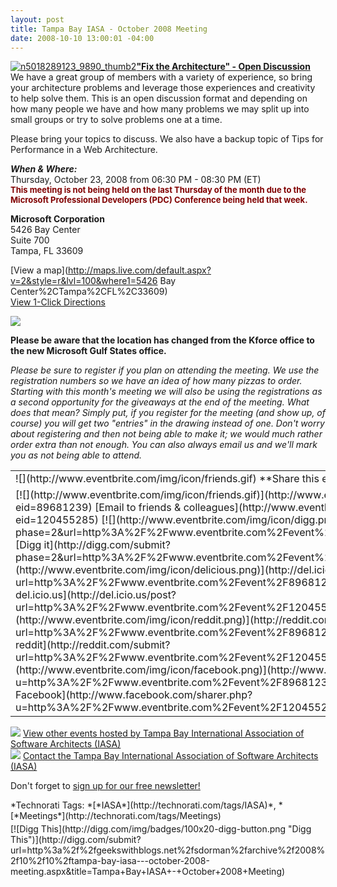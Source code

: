 ```yaml
---
layout: post
title: Tampa Bay IASA - October 2008 Meeting
date: 2008-10-10 13:00:01 -04:00
---
```


[![n5018289123_9890_thumb2](http://gwb.blob.core.windows.net/sdorman/WindowsLiveWriter/TampaBayIASAFebruary2008Meeting_9EC6/n5018289123_9890_thumb2_thumb.jpg)](http://gwb.blob.core.windows.net/sdorman/WindowsLiveWriter/TampaBayIASAFebruary2008Meeting_9EC6/n5018289123_9890_thumb2_2.jpg)**<u>"Fix the Architecture" - Open Discussion</u>**       
We have a great group of members with a variety of experience, so bring your architecture problems and leverage those experiences and creativity to help solve them. This is an open discussion format and depending on how many people we have and how many problems we may split up into small groups or try to solve problems one at a time.

Please bring your topics to discuss. We also have a backup topic of Tips for Performance in a Web Architecture. 

***When & Where:***       
Thursday, October 23, 2008 from 06:30 PM - 08:30 PM (ET)       
**<font color="#800000" size="2">This meeting is not being held on the last Thursday of the month due to the Microsoft Professional Developers (PDC) Conference being held that week.</font>**

**Microsoft Corporation**      
5426 Bay Center      
Suite 700      
Tampa, FL 33609

[View a map](http://maps.live.com/default.aspx?v=2&style=r&lvl=100&where1=5426 Bay Center%2CTampa%2CFL%2C33609)       
[View 1-Click Directions](http://maps.live.com/OneClickDirections.aspx?rtp=%7epos.nnqny183nq2s_5426+Bay+Center+Dr%2c+Tampa%2c+FL+33609-3444___a_&rsd=27.9743215441704_-82.5470289587975_AS0iCSAOAAAAErGYACUBAAA%3d_the+north+(via+Eisenhower+Blvd+%2f+Veterans+Expy+%2f+SR-589+Toll+S)%7e27.9197090864182_-82.6097685098648_AS0iCSAOAAAAGLGYAEMAAAA%3d_the+south+(via+Howard+Frankland+Bridge+N+%2f+I-275)%7e27.9653710126877_-82.4390405416489_AS0iCSAOAAAAFrGYALwAAAA%3d_the+east+(via+I-4)%7e27.9732406139374_-82.5905799865723_AS0iCSAOAAAAErGYAH8AAAA%3d_the+west+(via+W+Courtney+Campbell+Causeway+%2f+SR-60)&mkt=en-us&FORM=LLMP)

**<u>[![](http://www.eventbrite.com/img/button/register_blue.gif)](http://www.eventbrite.com/event/120455285/sdorman)</u>**

**Please be aware that the location has changed from the Kforce office to the new Microsoft Gulf States office.**

*Please be sure to register if you plan on attending the meeting. We use the registration numbers so we have an idea of how many pizzas to order. Starting with this month's meeting we will also be using the registrations as a second opportunity for the giveaways at the end of the meeting. What does that mean? Simply put, if you register for the meeting (and show up, of course) you will get two "entries" in the drawing instead of one. Don't worry about registering and then not being able to make it; we would much rather order extra than not enough. You can also always email us and we'll mark you as not being able to attend.*
   <table border="0" cellspacing="0" cellpadding="2" width="680"><tbody>     <tr>       <td valign="top" width="304">![](http://www.eventbrite.com/img/icon/friends.gif) **Share this event**</td>        <td valign="top" width="374">![](http://www.eventbrite.com/img/icon/rss.png) **Subscribe to future event notifications**</td>     </tr>      <tr>       <td valign="top" width="329">[![](http://www.eventbrite.com/img/icon/friends.gif)](http://www.eventbrite.com/invitefriend?eid=89681239) [Email to friends & colleagues](http://www.eventbrite.com/invite-friends?eid=120455285)             
[![](http://www.eventbrite.com/img/icon/digg.png)](http://digg.com/submit?phase=2&url=http%3A%2F%2Fwww.eventbrite.com%2Fevent%2F89681239&title=May+2008+Meeting) [Digg it](http://digg.com/submit?phase=2&url=http%3A%2F%2Fwww.eventbrite.com%2Fevent%2F120455285&title=)             
[![](http://www.eventbrite.com/img/icon/delicious.png)](http://del.icio.us/post?url=http%3A%2F%2Fwww.eventbrite.com%2Fevent%2F89681239&title=May+2008+Meeting) [Add to del.icio.us](http://del.icio.us/post?url=http%3A%2F%2Fwww.eventbrite.com%2Fevent%2F120455285&title=)             
[![](http://www.eventbrite.com/img/icon/reddit.png)](http://reddit.com/submit?url=http%3A%2F%2Fwww.eventbrite.com%2Fevent%2F89681239&title=May+2008+Meeting) [Add to reddit](http://reddit.com/submit?url=http%3A%2F%2Fwww.eventbrite.com%2Fevent%2F120455285&title=)             
[![](http://www.eventbrite.com/img/icon/facebook.png)](http://www.facebook.com/sharer.php?u=http%3A%2F%2Fwww.eventbrite.com%2Fevent%2F89681239&t=May+2008+Meeting) [Add to Facebook](http://www.facebook.com/sharer.php?u=http%3A%2F%2Fwww.eventbrite.com%2Fevent%2F120455285&t=)</td>        <td valign="top" width="390">[![](http://www.eventbrite.com/img/icon/xml_icon.gif)](http://www.eventbrite.com/rest/organizer_list_events/47777115) [View XML Feed](http://www.eventbrite.com/rest/organizer_list_events/47777115)             
[![](http://www.eventbrite.com/img/icon/rss.png)](http://www.eventbrite.com/rss/organizer_list_events/47777115) [Subscribe to RSS Feed](http://www.eventbrite.com/rss/organizer_list_events/47777115)             
[![](http://www.eventbrite.com/img/icon/atom.png)](http://www.eventbrite.com/atom/organizer_list_events/47777115) [Subscribe to Atom Feed](http://www.eventbrite.com/atom/organizer_list_events/47777115)             
[![](http://www.eventbrite.com/img/icon/google.png)](http://fusion.google.com/add?feedurl=http%3A%2F%2Fwww.eventbrite.com%2Fatom%2Forganizer_list_events%2F47777115) [Add to Google](http://fusion.google.com/add?feedurl=http%3A%2F%2Fwww.eventbrite.com%2Fatom%2Forganizer_list_events%2F47777115)             
[![](http://www.eventbrite.com/img/icon/yahoo.png)](http://add.my.yahoo.com/rss?url=http%3A%2F%2Fwww.eventbrite.com%2Frss%2Forganizer_list_events%2F47777115) [Add to My Yahoo!](http://add.my.yahoo.com/rss?url=http%3A%2F%2Fwww.eventbrite.com%2Frss%2Forganizer_list_events%2F47777115)             
[![](http://www.eventbrite.com/img/icon/aol.png)](http://feeds.my.aol.com/add.jsp?url=http%3A%2F%2Fwww.eventbrite.com%2Fatom%2Forganizer_list_events%2F47777115) [Add to My AOL](http://feeds.my.aol.com/add.jsp?url=http%3A%2F%2Fwww.eventbrite.com%2Fatom%2Forganizer_list_events%2F47777115)             
[![](http://www.eventbrite.com/img/icon/msn.png)](http://my.msn.com/addtomymsn.armx?id=rss&ut=http%3A%2F%2Fwww.eventbrite.com%2Frss%2Forganizer_list_events%2F47777115&ru=http%3A%2F%2Fwww.eventbrite.com) [Add to My MSN](http://my.msn.com/addtomymsn.armx?id=rss&ut=http%3A%2F%2Fwww.eventbrite.com%2Frss%2Forganizer_list_events%2F47777115&ru=http%3A%2F%2Fwww.eventbrite.com) </td>     </tr>   </tbody></table>  

[![](http://www.eventbrite.com/img/icon/calendar2.gif)](http://www.eventbrite.com/org/47777115?s=885210) [View other events hosted by Tampa Bay International Association of Software Architects (IASA)](http://www.eventbrite.com/org/47777115?s=906322)       
[![](http://www.eventbrite.com/img/icon/contact.gif)](http://www.eventbrite.com/contactorganizer?eid=89609023) [Contact the Tampa Bay International Association of Software Architects (IASA)](http://www.eventbrite.com/contact-organizer?eid=120451273)

Don't forget to [sign up for our free newsletter!](http://list-manage.com/subscribe.phtml?id=165a30debe)
  <div style="padding-bottom: 0px; margin: 0px; padding-left: 0px; padding-right: 0px; display: inline; padding-top: 0px" id="scid:0767317B-992E-4b12-91E0-4F059A8CECA8:f1a9f7e4-87f8-42a7-b239-2ecfe417ebda" class="wlWriterSmartContent">*Technorati Tags: *[*IASA*](http://technorati.com/tags/IASA)*, *[*Meetings*](http://technorati.com/tags/Meetings)</div><div class="wlWriterHeaderFooter" style="text-align:left; margin:0px; padding:4px 0px 4px 0px;">[![Digg This](http://digg.com/img/badges/100x20-digg-button.png "Digg This")](http://digg.com/submit?url=http%3a%2f%2fgeekswithblogs.net%2fsdorman%2farchive%2f2008%2f10%2f10%2ftampa-bay-iasa---october-2008-meeting.aspx&title=Tampa+Bay+IASA+-+October+2008+Meeting)</div>
